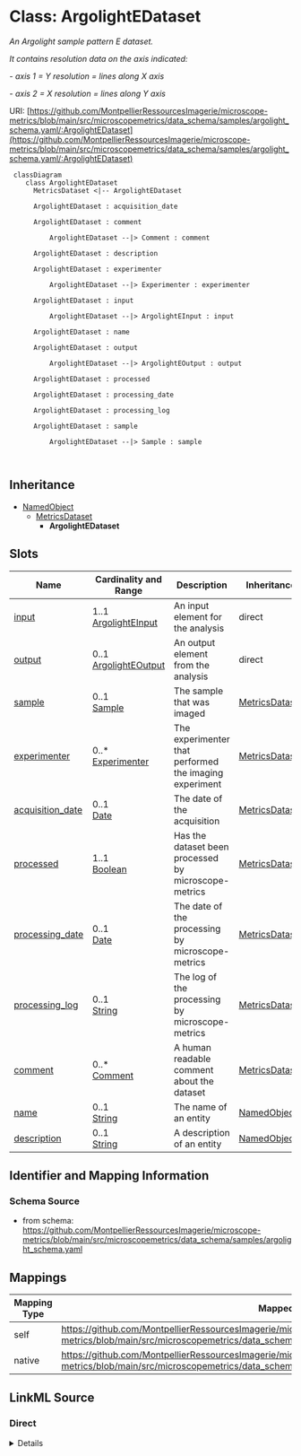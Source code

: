 # Class: ArgolightEDataset


_An Argolight sample pattern E dataset._

_It contains resolution data on the axis indicated:_

_- axis 1 = Y resolution = lines along X axis_

_- axis 2 = X resolution = lines along Y axis_





URI: [https://github.com/MontpellierRessourcesImagerie/microscope-metrics/blob/main/src/microscopemetrics/data_schema/samples/argolight_schema.yaml/:ArgolightEDataset](https://github.com/MontpellierRessourcesImagerie/microscope-metrics/blob/main/src/microscopemetrics/data_schema/samples/argolight_schema.yaml/:ArgolightEDataset)




```mermaid
 classDiagram
    class ArgolightEDataset
      MetricsDataset <|-- ArgolightEDataset
      
      ArgolightEDataset : acquisition_date
        
      ArgolightEDataset : comment
        
          ArgolightEDataset --|> Comment : comment
        
      ArgolightEDataset : description
        
      ArgolightEDataset : experimenter
        
          ArgolightEDataset --|> Experimenter : experimenter
        
      ArgolightEDataset : input
        
          ArgolightEDataset --|> ArgolightEInput : input
        
      ArgolightEDataset : name
        
      ArgolightEDataset : output
        
          ArgolightEDataset --|> ArgolightEOutput : output
        
      ArgolightEDataset : processed
        
      ArgolightEDataset : processing_date
        
      ArgolightEDataset : processing_log
        
      ArgolightEDataset : sample
        
          ArgolightEDataset --|> Sample : sample
        
      
```





## Inheritance
* [NamedObject](NamedObject.md)
    * [MetricsDataset](MetricsDataset.md)
        * **ArgolightEDataset**



## Slots

| Name | Cardinality and Range | Description | Inheritance |
| ---  | --- | --- | --- |
| [input](input.md) | 1..1 <br/> [ArgolightEInput](ArgolightEInput.md) | An input element for the analysis | direct |
| [output](output.md) | 0..1 <br/> [ArgolightEOutput](ArgolightEOutput.md) | An output element from the analysis | direct |
| [sample](sample.md) | 0..1 <br/> [Sample](Sample.md) | The sample that was imaged | [MetricsDataset](MetricsDataset.md) |
| [experimenter](experimenter.md) | 0..* <br/> [Experimenter](Experimenter.md) | The experimenter that performed the imaging experiment | [MetricsDataset](MetricsDataset.md) |
| [acquisition_date](acquisition_date.md) | 0..1 <br/> [Date](Date.md) | The date of the acquisition | [MetricsDataset](MetricsDataset.md) |
| [processed](processed.md) | 1..1 <br/> [Boolean](Boolean.md) | Has the dataset been processed by microscope-metrics | [MetricsDataset](MetricsDataset.md) |
| [processing_date](processing_date.md) | 0..1 <br/> [Date](Date.md) | The date of the processing by microscope-metrics | [MetricsDataset](MetricsDataset.md) |
| [processing_log](processing_log.md) | 0..1 <br/> [String](String.md) | The log of the processing by microscope-metrics | [MetricsDataset](MetricsDataset.md) |
| [comment](comment.md) | 0..* <br/> [Comment](Comment.md) | A human readable comment about the dataset | [MetricsDataset](MetricsDataset.md) |
| [name](name.md) | 0..1 <br/> [String](String.md) | The name of an entity | [NamedObject](NamedObject.md) |
| [description](description.md) | 0..1 <br/> [String](String.md) | A description of an entity | [NamedObject](NamedObject.md) |









## Identifier and Mapping Information







### Schema Source


* from schema: https://github.com/MontpellierRessourcesImagerie/microscope-metrics/blob/main/src/microscopemetrics/data_schema/samples/argolight_schema.yaml





## Mappings

| Mapping Type | Mapped Value |
| ---  | ---  |
| self | https://github.com/MontpellierRessourcesImagerie/microscope-metrics/blob/main/src/microscopemetrics/data_schema/samples/argolight_schema.yaml/:ArgolightEDataset |
| native | https://github.com/MontpellierRessourcesImagerie/microscope-metrics/blob/main/src/microscopemetrics/data_schema/samples/argolight_schema.yaml/:ArgolightEDataset |





## LinkML Source

<!-- TODO: investigate https://stackoverflow.com/questions/37606292/how-to-create-tabbed-code-blocks-in-mkdocs-or-sphinx -->

### Direct

<details>
```yaml
name: ArgolightEDataset
description: 'An Argolight sample pattern E dataset.

  It contains resolution data on the axis indicated:

  - axis 1 = Y resolution = lines along X axis

  - axis 2 = X resolution = lines along Y axis'
from_schema: https://github.com/MontpellierRessourcesImagerie/microscope-metrics/blob/main/src/microscopemetrics/data_schema/samples/argolight_schema.yaml
is_a: MetricsDataset
attributes:
  input:
    name: input
    description: An input element for the analysis
    from_schema: https://github.com/MontpellierRessourcesImagerie/microscope-metrics/blob/main/src/microscopemetrics/data_schema/samples/argolight_schema.yaml
    multivalued: false
    range: ArgolightEInput
    required: true
  output:
    name: output
    description: An output element from the analysis
    from_schema: https://github.com/MontpellierRessourcesImagerie/microscope-metrics/blob/main/src/microscopemetrics/data_schema/samples/argolight_schema.yaml
    multivalued: false
    range: ArgolightEOutput
    required: false
rules:
- preconditions:
    slot_conditions:
      processed:
        name: processed
        equals_number: 1
  postconditions:
    slot_conditions:
      output:
        name: output
        required: true

```
</details>

### Induced

<details>
```yaml
name: ArgolightEDataset
description: 'An Argolight sample pattern E dataset.

  It contains resolution data on the axis indicated:

  - axis 1 = Y resolution = lines along X axis

  - axis 2 = X resolution = lines along Y axis'
from_schema: https://github.com/MontpellierRessourcesImagerie/microscope-metrics/blob/main/src/microscopemetrics/data_schema/samples/argolight_schema.yaml
is_a: MetricsDataset
attributes:
  input:
    name: input
    description: An input element for the analysis
    from_schema: https://github.com/MontpellierRessourcesImagerie/microscope-metrics/blob/main/src/microscopemetrics/data_schema/samples/argolight_schema.yaml
    multivalued: false
    alias: input
    owner: ArgolightEDataset
    domain_of:
    - ArgolightBDataset
    - ArgolightEDataset
    range: ArgolightEInput
    required: true
  output:
    name: output
    description: An output element from the analysis
    from_schema: https://github.com/MontpellierRessourcesImagerie/microscope-metrics/blob/main/src/microscopemetrics/data_schema/samples/argolight_schema.yaml
    multivalued: false
    alias: output
    owner: ArgolightEDataset
    domain_of:
    - ArgolightBDataset
    - ArgolightEDataset
    range: ArgolightEOutput
    required: false
  sample:
    name: sample
    description: The sample that was imaged
    from_schema: https://github.com/MontpellierRessourcesImagerie/microscope-metrics/blob/main/src/microscopemetrics/data_schema/core_schema.yaml
    rank: 1000
    multivalued: false
    alias: sample
    owner: ArgolightEDataset
    domain_of:
    - MetricsDataset
    range: Sample
    inlined: false
  experimenter:
    name: experimenter
    description: The experimenter that performed the imaging experiment
    from_schema: https://github.com/MontpellierRessourcesImagerie/microscope-metrics/blob/main/src/microscopemetrics/data_schema/core_schema.yaml
    rank: 1000
    multivalued: true
    alias: experimenter
    owner: ArgolightEDataset
    domain_of:
    - MetricsDataset
    range: Experimenter
  acquisition_date:
    name: acquisition_date
    description: The date of the acquisition
    from_schema: https://github.com/MontpellierRessourcesImagerie/microscope-metrics/blob/main/src/microscopemetrics/data_schema/core_schema.yaml
    rank: 1000
    multivalued: false
    alias: acquisition_date
    owner: ArgolightEDataset
    domain_of:
    - MetricsDataset
    range: date
  processed:
    name: processed
    description: Has the dataset been processed by microscope-metrics
    from_schema: https://github.com/MontpellierRessourcesImagerie/microscope-metrics/blob/main/src/microscopemetrics/data_schema/core_schema.yaml
    rank: 1000
    multivalued: false
    ifabsent: 'False'
    alias: processed
    owner: ArgolightEDataset
    domain_of:
    - MetricsDataset
    range: boolean
    required: true
  processing_date:
    name: processing_date
    description: The date of the processing by microscope-metrics
    from_schema: https://github.com/MontpellierRessourcesImagerie/microscope-metrics/blob/main/src/microscopemetrics/data_schema/core_schema.yaml
    rank: 1000
    multivalued: false
    alias: processing_date
    owner: ArgolightEDataset
    domain_of:
    - MetricsDataset
    range: date
  processing_log:
    name: processing_log
    description: The log of the processing by microscope-metrics
    from_schema: https://github.com/MontpellierRessourcesImagerie/microscope-metrics/blob/main/src/microscopemetrics/data_schema/core_schema.yaml
    rank: 1000
    multivalued: false
    alias: processing_log
    owner: ArgolightEDataset
    domain_of:
    - MetricsDataset
    range: string
  comment:
    name: comment
    description: A human readable comment about the dataset
    from_schema: https://github.com/MontpellierRessourcesImagerie/microscope-metrics/blob/main/src/microscopemetrics/data_schema/core_schema.yaml
    rank: 1000
    multivalued: true
    alias: comment
    owner: ArgolightEDataset
    domain_of:
    - MetricsDataset
    range: Comment
    required: false
  name:
    name: name
    description: The name of an entity
    from_schema: https://github.com/MontpellierRessourcesImagerie/microscope-metrics/blob/main/src/microscopemetrics/data_schema/samples/argolight_schema.yaml
    rank: 1000
    multivalued: false
    alias: name
    owner: ArgolightEDataset
    domain_of:
    - NamedObject
    - Experimenter
    - Column
    range: string
    required: false
  description:
    name: description
    description: A description of an entity
    from_schema: https://github.com/MontpellierRessourcesImagerie/microscope-metrics/blob/main/src/microscopemetrics/data_schema/samples/argolight_schema.yaml
    rank: 1000
    multivalued: false
    alias: description
    owner: ArgolightEDataset
    domain_of:
    - NamedObject
    - Roi
    - Tag
    range: string
rules:
- preconditions:
    slot_conditions:
      processed:
        name: processed
        equals_number: 1
  postconditions:
    slot_conditions:
      output:
        name: output
        required: true

```
</details>